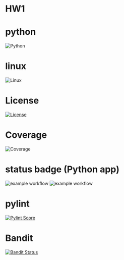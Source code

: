 # HW1

# python
![Python](https://img.shields.io/badge/Python-3776AB?logo=python&logoColor=fff)

# linux
![Linux](https://img.shields.io/badge/Linux-FCC624?style=for-the-badge&logo=linux&logoColor=black)

# License
[![License](https://img.shields.io/badge/License-Apache_2.0-blue.svg)](https://opensource.org/licenses/Apache-2.0)

# Coverage
![Coverage](https://codecov.io/github/CSC510-SE-SAITEJA-MADHUMITHA-SHRUTI/HW1/branch/main/graph/badge.svg)

# status badge (Python app)
![example workflow](https://github.com/CSC510-SE-SAITEJA-MADHUMITHA-SHRUTI/HW1/actions/workflows/python-app.yml/badge.svg)
![example workflow](https://github.com/CSC510-SE-SAITEJA-MADHUMITHA-SHRUTI/HW1/actions/workflows/static-analysis.yml/badge.svg)

# pylint
[![Pylint Score](https://img.shields.io/badge/pylint-10.0-brightgreen)](https://github.com/CSC510-SE-SAITEJA-MADHUMITHA-SHRUTI/HW1/blob/main/post_trace/pylint_hw2_debugging.txt)

# Bandit
[![Bandit Status](https://img.shields.io/badge/bandit-no%20issues%20found-success)](https://github.com/CSC510-SE-SAITEJA-MADHUMITHA-SHRUTI/HW1/blob/main/post_trace/bandit_hw2_debugging.txt)
